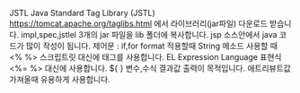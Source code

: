 JSTL
Java Standard Tag Library (JSTL)
https://tomcat.apache.org/taglibs.html 에서 라이브러리(jar파일) 다운로드 받습니다.
impl,spec,jstlel 3개의 jar 파일을 lib 폴더에 복사합니다.
jsp 소스안에서 java 코드가 많이 작성이 됩니다.
제어문 : if,for
format 적용할때
String 메소드 사용할 때
<% %> 스크립트릿 대신에 태그를 사용합니다.
EL
Expression Language 표현식
<%= %> 대신에 사용합니다. ${ }
변수,수식 결과값 출력이 목적입니다.
애트리뷰트값 가져올때 유용하게 사용합니다.